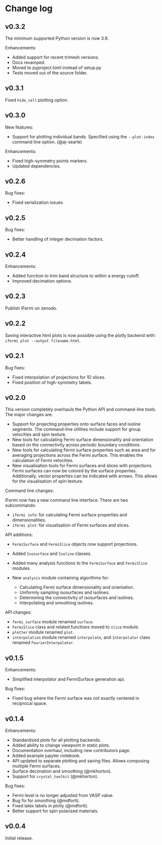 # Change log

## v0.3.2

The minimum supported Python version is now 3.9.

Enhancements:

- Added support for recent trimesh versions.
- Docs revamped.
- Moved to pyproject.toml instead of setup.py
- Tests moved out of the source folder.


## v0.3.1

Fixed `hide_cell` plotting option.

## v0.3.0

New features:

- Support for plotting individual bands. Specified using the `--plot-index` command
  line option. (@aj-searle)

Enhancements:

- Fixed high-symmetry points markers.
- Updated dependencies.

## v0.2.6

Bug fixes:

- Fixed serialization issues.

## v0.2.5

Bug fixes:

- Better handling of integer decimation factors.

## v0.2.4

Enhancements:

- Added function to trim band structure to within a energy cutoff.
- Improved decimation options.

## v0.2.3

Publish IFermi on zenodo.

## v0.2.2

Saving interactive html plots is now possible using the plotly backend with:
`ifermi plot --output filename.html`.

## v0.2.1

Bug fixes:

- Fixed interpolation of projections for 1D slices.
- Fixed position of high-symmetry labels.

## v0.2.0

This version completely overhauls the Python API and command-line tools. The major
changes are:

- Support for projecting properties onto surface faces and isoline segments. The
  command-line utilities include support for group velocities and spin texture.
- New tools for calculating Fermi surface dimensionality and orientation based on
  the connectivity across periodic boundary conditions.
- New tools for calculating Fermi surface properties such as area and for averaging
  projections across the Fermi surface. This enables the calculation of Fermi velocities.
- New visualisation tools for Fermi surfaces and slices with projections. Fermi surfaces
  can now be colored by the surface properties. Additionally, vector properties
  can be indicated with arrows. This allows for the visualisation of spin texture.

Command line changes:

IFermi now has a new command line interface. There are two subcommands:

- `ifermi info`: for calculating Fermi surface properties and dimensionalities.
- `ifermi plot`: for visualisation of Fermi surfaces and slices.

API additions:

- `FermiSurface` and `FermiSlice` objects now support projections.
- Added `Isosurface` and `Isoline` classes.
- Added many analysis functions to the `FermiSurface` and `FermiSlice` modules.
- New `analysis` module containing algorithms for:

  - Calculating Fermi surface dimensionality and orientation.
  - Uniformly sampling isosurfaces and isolines.
  - Determining the connectivity of isosurfaces and isolines.
  - Interpolating and smoothing isolines.

API changes:

- `fermi_surface` module renamed `surface`.
- `FermiSlice` class and related functions moved to `slice` module.
- `plotter` module renamed `plot`.
- `interpolation` module renamed `interpolate`, and `Interpolator` class
  renamed `FourierInterpolator`.

## v0.1.5

Enhancements:

- Simplified interpolator and FermiSurface generation api.

Bug fixes:

- Fixed bug where the Fermi surface was not exactly centered in reciprocal space.


## v0.1.4

Enhancements:

- Standardized plots for all plotting backends.
- Added ability to change viewpoint in static plots.
- Documentation overhaul, including new contributors page.
- Added example jupyter notebook.
- API updated to separate plotting and saving files. Allows composing multiple Fermi
  surfaces.
- Surface decimation and smoothing (@mkhorton).
- Support for `crystal_toolkit` (@mkhorton).

Bug fixes:

- Fermi level is no longer adjusted from VASP value.
- Bug fix for smoothing (@mdforti).
- Fixed latex labels in plotly (@mdforti).
- Better support for spin polarized materials.

## v0.0.4

Initial release.
